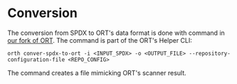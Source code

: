 # Conversion

The conversion from SPDX to ORT's data format is done with command in
[our fork of ORT](https://github.com/doubleopen-project/ort/tree/convert-spdx). The command is part
of the ORT's Helper CLI:

`orth conver-spdx-to-ort -i <INPUT_SPDX> -o <OUTPUT_FILE> --repository-configuration-file <REPO_CONFIG>`

The command creates a file mimicking ORT's scanner result.
